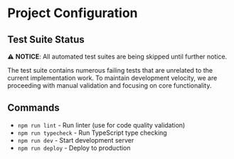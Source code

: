# Project Configuration

## Test Suite Status
⚠️ **NOTICE**: All automated test suites are being skipped until further notice.

The test suite contains numerous failing tests that are unrelated to the current implementation work. To maintain development velocity, we are proceeding with manual validation and focusing on core functionality.

## Commands
- `npm run lint` - Run linter (use for code quality validation)
- `npm run typecheck` - Run TypeScript type checking
- `npm run dev` - Start development server
- `npm run deploy` - Deploy to production